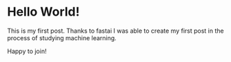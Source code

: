 # Hello World!

This is my first post. Thanks to fastai I was able to create my first post
in the process of studying machine learning.

Happy to join!
